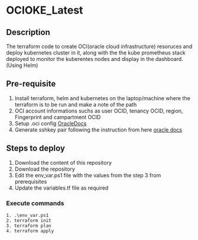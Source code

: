 # OCIOKE_Latest
## Description
  The terraform code to create OCI(oracle cloud infrastructure) resoruces and deploy kubernetes cluster in it, along with the the kube prometheus stack deployed to monitor the kuberentes nodes and display in the dashboard. (Using Helm) 
## Pre-requisite
1. Install terraform, helm and kubernetes on the laptop/machine where the terraform is to be run and make a note of the path
2. OCI account informations suchs as user OCID, tenancy OCID, region, Fingerprint and campartment OCID 
3. Setup .oci config [OracleDocs](https://docs.oracle.com/en-us/iaas/Content/API/Concepts/sdkconfig.htm)
4. Generate sshkey pair following the instruction from here [oracle docs](https://www.oracle.com/webfolder/technetwork/tutorials/obe/cloud/compute-iaas/generating_ssh_key/generate_ssh_key.html)
## Steps to deploy
1. Download the content of this repository
2. Download the repository
3. Edit the env_var.ps1 file with the values from the step 3 from prerequisites
4. Update the variables.tf file as required 
###  Execute commands
    1. .\env_var.ps1
    2. terraform init
    3. terraform plan
    4. terraform apply

